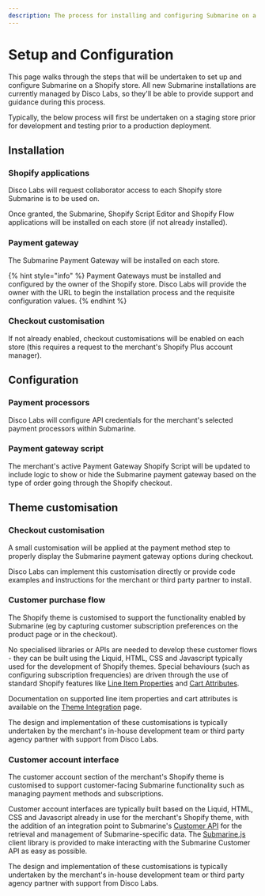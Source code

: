 ```yaml
---
description: The process for installing and configuring Submarine on a Shopify Plus store.
---
```


# Setup and Configuration

This page walks through the steps that will be undertaken to set up and configure Submarine on a Shopify store. All new Submarine installations are currently managed by Disco Labs, so they'll be able to provide support and guidance during this process.

Typically, the below process will first be undertaken on a staging store prior for development and testing prior to a production deployment.

## Installation

### Shopify applications

Disco Labs will request collaborator access to each Shopify store Submarine is to be used on.

Once granted, the Submarine, Shopify Script Editor and Shopify Flow applications will be installed on each store \(if not already installed\).

### Payment gateway

The Submarine Payment Gateway will be installed on each store.

{% hint style="info" %}
Payment Gateways must be installed and configured by the owner of the Shopify store. Disco Labs will provide the owner with the URL to begin the installation process and the requisite configuration values.
{% endhint %}

### Checkout customisation

If not already enabled, checkout customisations will be enabled on each store \(this requires a request to the merchant's Shopify Plus account manager\).

## Configuration

### Payment processors

Disco Labs will configure API credentials for the merchant's selected payment processors within Submarine.

### Payment gateway script

The merchant's active Payment Gateway Shopify Script will be updated to include logic to show or hide the Submarine payment gateway based on the type of order going through the Shopify checkout.

## Theme customisation

### Checkout customisation

A small customisation will be applied at the payment method step to properly display the Submarine payment gateway options during checkout.

Disco Labs can implement this customisation directly or provide code examples and instructions for the merchant or third party partner to install.

### Customer purchase flow

The Shopify theme is customised to support the functionality enabled by Submarine \(eg by capturing customer subscription preferences on the product page or in the checkout\).

No specialised libraries or APIs are needed to develop these customer flows - they can be built using the Liquid, HTML, CSS and Javascript typically used for the development of Shopify themes. Special behaviours \(such as configuring subscription frequencies\) are driven through the use of standard Shopify features like [Line Item Properties](https://help.shopify.com/en/themes/customization/products/features/get-customization-information-for-products) and [Cart Attributes](https://help.shopify.com/en/themes/customization/cart/get-more-information-with-cart-attributes).

Documentation on supported line item properties and cart attributes is available on the [Theme Integration](theme-integration.md) page.

The design and implementation of these customisations is typically undertaken by the merchant's in-house development team or third party agency partner with support from Disco Labs.

### Customer account interface

The customer account section of the merchant's Shopify theme is customised to support customer-facing Submarine functionality such as managing payment methods and subscriptions.

Customer account interfaces are typically built based on the Liquid, HTML, CSS and Javascript already in use for the merchant's Shopify theme, with the addition of an integration point to Submarine's [Customer API](customer-api.md) for the retrieval and management of Submarine-specific data. The [Submarine.js](https://github.com/discolabs.com/submarine-js) client library is provided to make interacting with the Submarine Customer API as easy as possible.

The design and implementation of these customisations is typically undertaken by the merchant's in-house development team or third party agency partner with support from Disco Labs.

